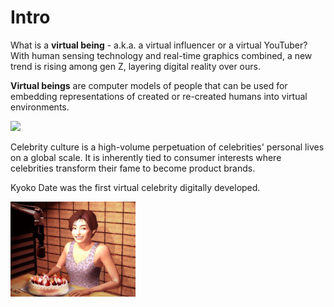 # Intro

What is a **virtual being** - a.k.a. a virtual influencer or a virtual YouTuber? With human sensing technology and real-time graphics combined, 
a new trend is rising among gen Z, layering digital reality over ours.

**Virtual beings** are computer models of people that can be used for embedding representations of 
created or re-created humans into virtual environments.

<img src="https://rawcdn.githack.com/LewisFreitas/my-assets/08e800781e685bdd4e686cc34dea3234172d1916/avatar-picture.png" width="150">



Celebrity culture is a high-volume perpetuation of celebrities' personal lives on a global scale. It is inherently tied to consumer
interests where celebrities transform their fame to become product brands.


Kyoko Date was the first virtual celebrity digitally developed.

<img src="/assets/kyoko-date.jpg" width="200">
